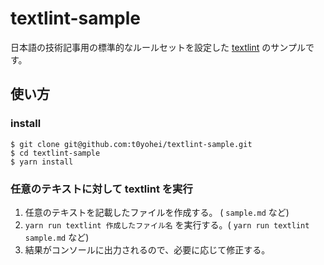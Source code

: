 # textlint-sample
日本語の技術記事用の標準的なルールセットを設定した [textlint](https://github.com/textlint/textlint) のサンプルです。

## 使い方
### install
```
$ git clone git@github.com:t0yohei/textlint-sample.git
$ cd textlint-sample
$ yarn install
```

### 任意のテキストに対して textlint を実行
1. 任意のテキストを記載したファイルを作成する。 ( `sample.md` など)
2. `yarn run textlint 作成したファイル名` を実行する。( `yarn run textlint sample.md` など)
3. 結果がコンソールに出力されるので、必要に応じて修正する。
